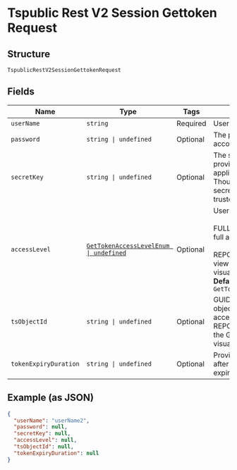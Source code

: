 
# Tspublic Rest V2 Session Gettoken Request

## Structure

`TspublicRestV2SessionGettokenRequest`

## Fields

| Name | Type | Tags | Description |
|  --- | --- | --- | --- |
| `userName` | `string` | Required | Username of the user account |
| `password` | `string \| undefined` | Optional | The password of the user account |
| `secretKey` | `string \| undefined` | Optional | The secret key string provided by the ThoughtSpot application server. ThoughtSpot generates this secret key when you enable trusted authentication. |
| `accessLevel` | [`GetTokenAccessLevelEnum \| undefined`](../../doc/models/get-token-access-level-enum.md) | Optional | User access privilege.<br><br>FULL - Creates a session with full access.<br><br>REPORT_BOOK_VIEW - Allow view access to the specified visualizations.<br>**Default**: `GetTokenAccessLevelEnum.FULL` |
| `tsObjectId` | `string \| undefined` | Optional | GUID of the ThoughtSpot object. If you have set the accessLevel attribute to REPORT_BOOK_VIEW, specify the GUID of the Liveboard or visualization object. |
| `tokenExpiryDuration` | `string \| undefined` | Optional | Provide duration in seconds after which the token should expire |

## Example (as JSON)

```json
{
  "userName": "userName2",
  "password": null,
  "secretKey": null,
  "accessLevel": null,
  "tsObjectId": null,
  "tokenExpiryDuration": null
}
```

